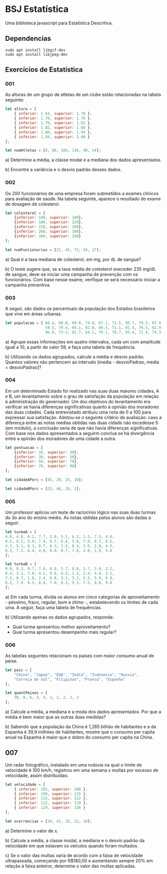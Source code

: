 # BSJ Estatística

Uma biblioteca javascript para Estatística Descritiva.

## Dependencias

```
sudo apt install libgif-dev
sudo apt install libjpeg-dev
```

## Exercícios de Estatística

### 001

As alturas de um grupo de atletas de um clube estão relacionadas na tabela seguinte:

```js
let altura = [
	{ inferior: 1.64, superior: 1.70 },
	{ inferior: 1.70, superior: 1.76 },
	{ inferior: 1.76, superior: 1.82 },
	{ inferior: 1.82, superior: 1.88 },
	{ inferior: 1.88, superior: 1.94 },
	{ inferior: 1.94, superior: 2.00 }
];

let numAtletas = [8, 88, 104, 136, 40, 24];
```

a) Determine a média, a classe modal e a mediana dos dados apresentados.

b) Encontre a variância e o desvio padrão desses dados.

### 002

Os 200 funcionários de uma empresa foram submetidos a exames clínicos para avaliação de saúde. Na tabela seguinte, aparece o resultado do exame de dosagem de colesterol.

```js
let colesterol = [
	{inferior: 140, superior: 180},
	{inferior: 180, superior: 220},
	{inferior: 220, superior: 260},
	{inferior: 260, superior: 300},
	{inferior: 300, superior: 340}
];

let numFuncionarios = [21, 45, 73, 34, 27];
```

a) Qual é a taxa mediana de colesterol, em mg, por dL de sangue?

b) O teste sugere que, se a taxa média de colesterol execeder 235 mg/dL de sangue, deve-se iniciar uma campanha de prevenção com os funcionários. Com base nesse exame, verifique se será necessário iniciar a campanha preventiva.

### 003

A seguir, são dados os percentuais da população dos Estados brasileiros que vive em áreas urbanas.

```js
let populacao = [ 66.4, 68.0, 89.0, 74.8, 67.1, 71.5, 95.7, 79.5, 87.9,
				  59.5, 79.4, 84.1, 82.0, 66.5, 71.1, 81.4, 76.5, 62.9,
				  96.0, 73.3, 81.7, 64.1, 76.1, 78.7, 93.4, 71.4, 74.3];
```

a) Agrupe essas informações em quatro intervalos, cada um com amplitude igual a 10, a partir do valor 59, e faça uma tabela de frequência.

b) Utilizando os dados agrupados, calcule a média e desvio padrão. Quantos valores não pertencem ao intervalo [media - desvioPadrao, media + desvioPadrao]?

### 004

Em um determinado Estado foi realizado nas suas duas maiores cidades, A e B, um levantamento sobre o grau de satisfação da população em relação à administração do governador. Um dos objetivos do levantamento era verificar se havia diferenças significativas quanto à opinião dos moradores das duas cidades.
Cada entrevistado atribuiu uma nota de 0 a 100 para expressar sua satisfação.
Adotou-se o seguinte critério de avaliação: caso a diferença entre as notas médias obtidas nas duas cidade não excedesse 5 (em módulo), a conclusão seria de que não havia diferenças significativas.
Com base nos dados apresentados a seguirm conclua se há divergẽncia entre a opinião dos moradores de uma cidade a outra.

```js
let pontuacao = [
	{inferior: 10, superior: 30},
	{inferior: 30, superior: 50},
	{inferior: 50, superior: 70},
	{inferior: 70, superior: 90}
];

let cidadeAPorc = [45, 20, 25, 10];

let cidadeBPorc = [23, 46, 29, 2];
```

### 005

Um professor aplicou um teste de raciocínio lógico nas suas duas turmas do 3o ano do ensino médio. As notas obtidas pelos alunos são dadas a seguir:

```js
let turmaA = [
4.0, 4.8, 6.2, 7.7, 3.0, 5.5, 6.2, 1.5, 7.5, 4.0,
9.5, 8.1, 5.0, 7.4, 6.7, 6.4, 5.8, 7.0, 8.7, 8.5,
4.7, 5.1, 6.1, 8.7, 6.3, 7.5, 8.3, 3.5, 2.8, 4.5,
6.5, 7.5, 6.4, 4.8, 8.0, 8.7, 7.6, 2.0, 1.9, 5.6
];

let turmaB = [
9.0, 0.3, 8.7, 7.6, 6.0, 5.7, 8.8, 3.7, 2.0, 2.2,
8.4, 3.1, 7.8, 4.2, 9.8, 6.5, 1.2, 2.4, 4.0, 3.1,
7.5, 8.7, 1.8, 2.4, 6.0, 3.2, 5.2, 5.5, 5.9, 6.9,
8.2, 7.9, 8.5, 8.8, 7.0, 6.3, 9.3, 7.5, 8.6, 9.8
];
```

a) Em cada turma, divida os alunos em cinco categorias de aproveitamento - péssimo, fraco, regular, bom e ótimo -, estabelecendo os limites de cada uma. A seguir, faça uma tabela de frequências.

b) Utilizando apenas os dados agrupados, responda:

- Qual turma apresentou melhor aproveitamento?
- Qual turma apresentou desempenho mais regular?

### 006

As tabelas seguintes relacionam os países com maior consumo anual de peixe.

```js
let pais = [
	"China", "Japao", "EUA", "India", "Indonesia", "Russia",
	"Correia do Sul", "Filipinas", "Franca", "Espanha"
];

let quantPeixes = [
	30, 8, 6, 4, 4, 3, 2, 2, 2, 2
];
```

a) Calcule a média, a mediana e a moda dos dados apresentados. Por que a média é bem maior que as outras duas medidas?

b) Sabendo que a população da China é  1,285 bilhão de habitantes e a da Espanha é 39,9 milhões de habitantes, mostre que o consumo per capita anual na Espanha é maior que o dobro do consumo per capita na China.

## 007

Um radar fotográfico, instalado em uma rodovia na qual o limite de velocidade é 100 km/h, registrou em uma semana x multas por excesso de velocidade, assim distribuídas:

```js
let velocidade = [
	{ inferior: 101, superior: 108 },
	{ inferior: 108, superior: 115 },
	{ inferior: 115, superior: 122 },
	{ inferior: 122, superior: 129 },
	{ inferior: 129, superior: 136 }
];

let ocorrencias = [34, 41, 35, 22, 18];
```

a) Determine o valor de x.

b) Calcule a média, a classe modal, a mediana e o desvio padrão da velocidade em que estavam os veículos quando foram multados.

c) Se o valor das multas varia de acordo com a faixa de velocidade ultrapassada, começando por R$180,00 e aumentando sempre 20% em relação à faixa anteiror, determine o valor das multas aplicadas.
